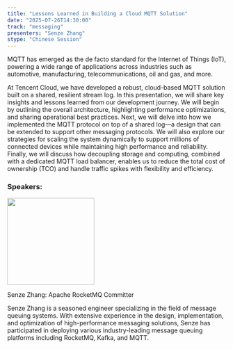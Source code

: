 ```yaml
---
title: "Lessons Learned in Building a Cloud MQTT Solution"
date: "2025-07-26T14:30:00"
track: "messaging"
presenters: "Senze Zhang"
stype: "Chinese Session"
---
```


MQTT has emerged as the de facto standard for the Internet of Things (IoT), powering a wide range of applications across industries such as automotive, manufacturing, telecommunications, oil and gas, and more.

At Tencent Cloud, we have developed a robust, cloud-based MQTT solution built on a shared, resilient stream log. In this presentation, we will share key insights and lessons learned from our development journey. We will begin by outlining the overall architecture, highlighting performance optimizations, and sharing operational best practices. Next, we will delve into how we implemented the MQTT protocol on top of a shared log—a design that can be extended to support other messaging protocols. We will also explore our strategies for scaling the system dynamically to support millions of connected devices while maintaining high performance and reliability. Finally, we will discuss how decoupling storage and computing, combined with a dedicated MQTT load balancer, enables us to reduce the total cost of ownership (TCO) and handle traffic spikes with flexibility and efficiency.
### Speakers:


<img src="https://sessionize.com/image/8338-400o400o1-J1yXkRRbD17bMbsVpMyBw8.png" width="200" /><br/>

Senze Zhang: Apache RocketMQ Committer

Senze Zhang is a seasoned engineer specializing in the field of message queuing systems. With extensive experience in the design, implementation, and optimization of high-performance messaging solutions, Senze has participated in deploying various industry-leading message queuing platforms including RocketMQ, Kafka, and MQTT.